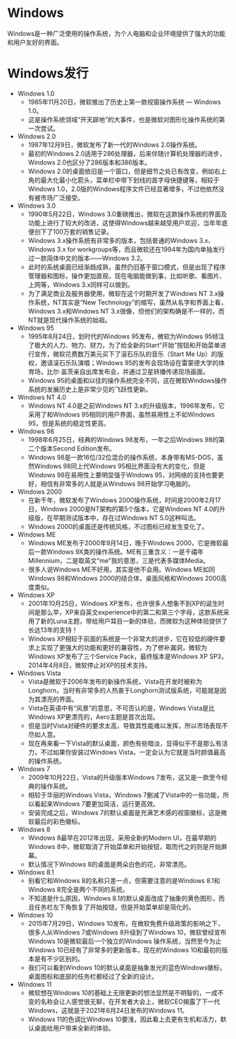 # Windows
Windows是一种广泛使用的操作系统，为个人电脑和企业环境提供了强大的功能和用户友好的界面。

# Windows发行
- Windows 1.0
  - 1985年11月20日，微软推出了历史上第一款视窗操作系统 — Windows 1.0。
  - 这是操作系统领域“开天辟地”的大事件，也是微软对图形化操作系统的第一次尝试。
- Windows 2.0
  - 1987年12月9日，微软发布了新一代的Windows 2.0操作系统。
  - 最初的Windows 2.0适用于286处理器，后来伴随计算机处理器的进步，Windows 2.0也区分了286版本和386版本。
  - Windows 2.0的桌面依旧是一个窗口，但是细节之处已有改变，例如右上角的最大化最小化箭头，菜单栏中带下划线的首字母快捷键等，相较于Windows 1.0，2.0版的Windows程序文件已经显著增多，不过他依然没有被市场广泛接受。
- Windows 3.0
  - 1990年5月22日，Windows 3.0重磅推出，微软在这款操作系统的界面及功能上进行了较大的改进，这使得Windows越来越受用户欢迎，当年年底便创下了100万套的销售记录。
  - Windows 3.x操作系统有非常多的版本，包括普通的Windows 3.x、Windows 3.x for workgroups等，而且微软还在1994年为国内单独发行过一款简体中文的版本——Windows 3.2。
  - 此时的系统桌面已经渐趋成熟，虽然仍旧基于窗口模式，但是出现了程序管理器和图标，操作更加直观，现在电脑能做到事，比如听歌、看图片、上网等，Windows 3.x同样可以做到。
  - 为了满足商业及服务器使用，微软在这个时期开发了Windows NT 3.x操作系统，NT其实是“New Technology”的缩写，虽然从名字和界面上看，Windows 3.x和Windows NT 3.x很像，但他们的架构确是不一样的，而NT就是现代操作系统的始祖。
- Windows 95
  - 1995年8月24日，划时代的Windows 95发布，微软为Windows 95倾注了极大的人力、物力、财力。为了给全新的Start“开始”按钮和开始菜单进行宣传，微软花费数万美元买下了滚石乐队的音乐（Start Me Up）的版权，邀请滚石乐队演唱；Windows 95的发布会现场设在雷蒙德大学的体育场，比尔·盖茨亲自出席发布会，并通过卫星转播传递现场画面。
  - Windows 95的桌面和以往的操作系统完全不同，这在微软Windows操作系统的发展历史上是非常少见的飞跃性更新。
- Windows NT 4.0
  - Windows NT 4.0是之前Windows NT 3.x的升级版本，1996年发布，它采用了和Windows 95相同的用户界面，虽然易用性上不如Windows 95，但是系统的稳定性更高。
- Windows 98
  - 1998年6月25日，经典的Windows 98发布，一年之后Windows 98的第二个版本Second Edition发布。
  - Windows 98是一款16位/32位混合的操作系统，本身带有MS-DOS，虽然Windows 98同上代Windows 95相比界面没有大的变化，但是Windows 98在易用性上要明显强于Windows 95，对网络的支持也要更好，相信有非常多的人就是从Windows 98开始学习电脑的。
- Windows 2000
  - 在新千年，微软发布了Windows 2000操作系统，时间是2000年2月17日，Windows 2000是NT架构的第5个版本，它是Windows NT 4.0的升级版，在早期测试版本中，存在过Windows NT 5.0这种叫法。
  - Windows 2000的桌面还是传统风格，不过图标已经发生变化了。
- Windows ME
  - Windows ME发布于2000年9月14日，晚于Windows 2000，它是微软最后一款Windows 9X类的操作系统。ME有三重含义：一是千禧年Millennium，二是取英文“me”我的意思，三是代表多媒体Media。
  - 很多人说Windows ME不好用，其实是他不会用。Windows ME如同Windows 98和Windows 2000的结合体，桌面风格和Windows 2000高度类似。
- Windows XP
  - 2001年10月25日，Windows XP发布，也许很多人想象不到XP的诞生时间是那么早，XP来自英文experience中的第二和第三个字母，这款系统采用了新的Luna主题，带给用户耳目一新的体验，而微软为这种体验提供了长达13年的支持！
  - Windows XP相较于前面的系统是一个非常大的进步，它在较低的硬件要求上实现了更强大的功能和更好的兼容性，为了修补漏洞，微软为Windows XP发布了三个Service Pack，最终版本是Windows XP SP3，2014年4月8日，微软停止对XP的技术支持。
- Windows Vista
  - Vista是微软于2006年发布的新操作系统，Vista在开发时被称为Longhorn，当时有非常多的人热衷于Longhorn测试版系统，可能就是因为其漂亮的界面。
  - Vista在英语中有“风景”的意思，不可否认的是，Windows Vista是比Windows XP更漂亮的，Aero主题是首次出现。
  - 但是当时Vista对硬件的要求太高，导致其性能难以发挥，所以市场表现不尽如人意。
  - 现在再来看一下Vista的默认桌面，颜色有些暗淡，显得似乎不是那么有活力，不过如果你安装过Windows Vista，一定会认为它就是当时颜值最高的操作系统。
- Windows 7
  - 2009年10月22日，Vista的升级版本Windows 7发布，这又是一款至今经典的操作系统。
  - 相较于华丽的Windows Vista，Windows 7删减了Vista中的一些功能，所以看起来Windows 7要更加简洁，运行更高效。
  - 安装完成之后，Windows 7的默认桌面是充满艺术感的视窗徽标，这是微软最后的彩色徽标。
- Windows 8
  - Windows 8最早在2012年出现，采用全新的Modern UI，在最早期的Windows 8中，微软取消了开始菜单和开始按钮，取而代之的则是开始屏幕。
  - 默认情况下Windows 8的桌面是两朵白色的花，非常漂亮。
- Windows 8.1
  - 别看它和Windows 8的名称只差一点，但需要注意的是Windows 8.1和Windows 8完全是两个不同的系统。
  - 不知道是什么原因，Windows 8.1的默认桌面改成了抽象的黄色图形，而且任务栏左下角恢复了开始按钮，但是开始菜单却是简化的。
- Windows 10
  - 2015年7月29日，Windows 10发布，在微软免费升级政策的影响之下，很多人从Windows 7或Windows 8升级到了Windows 10，微软曾经宣布Windows 10是微软最后一个独立的Windows 操作系统，当然至今为止Windows 10已经有了非常多的更新版本，现在的Windows 10和最初的版本是有不少区别的。
  - 我们可以看到Windows 10的默认桌面是抽象发光的蓝色Windows徽标，桌面图标和底部的任务栏都经过了全新的设计。
- Windows 11
  - 微软想在Windows 10的基础上无限更新的想法显然是不明智的，一成不变的名称会让人感觉很无聊，在开发者大会上，微软CEO揭露了下一代Windows，这就是于2021年6月24日发布的Windows 11。
  - Windows 11的色调比Windows 10要浅，因此看上去更有生机和活力，默认桌面给用户带来全新的体验。
